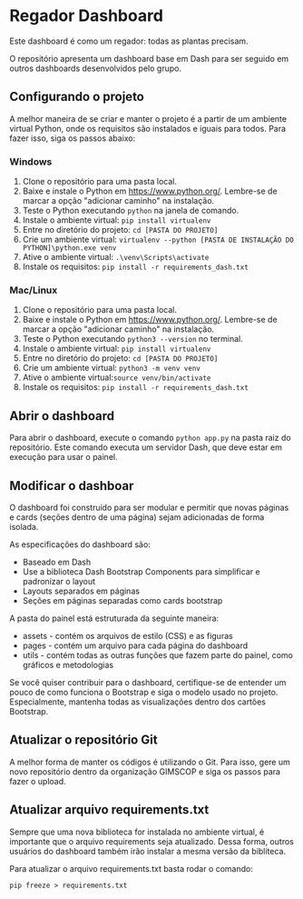 Regador Dashboard
=================
Este dashboard é como um regador: todas as plantas precisam.

O repositório apresenta um dashboard base em Dash para ser seguido em outros dashboards desenvolvidos pelo grupo.

## Configurando o projeto
A melhor maneira de se criar e manter o projeto é a partir de um ambiente virtual Python, onde os requisitos são instalados e iguais para todos. Para fazer isso, siga os passos abaixo:
 
### Windows
1. Clone o repositório para uma pasta local.
2. Baixe e instale o Python em https://www.python.org/. Lembre-se de marcar a opção "adicionar caminho" na instalação.
3. Teste o Python executando `python` na janela de comando.
4. Instale o ambiente virtual: `pip install virtualenv`
5. Entre no diretório do projeto: `cd [PASTA DO PROJETO]`
6. Crie um ambiente virtual: `virtualenv --python [PASTA DE INSTALAÇÃO DO PYTHON]\python.exe venv`
7. Ative o ambiente virtual: `.\venv\Scripts\activate`
8. Instale os requisitos: `pip install -r requirements_dash.txt`

### Mac/Linux
1. Clone o repositório para uma pasta local.
2. Baixe e instale o Python em https://www.python.org/. Lembre-se de marcar a opção "adicionar caminho" na instalação.
3. Teste o Python executando `python3 --version` no terminal.
4. Instale o ambiente virtual: `pip install virtualenv`
5. Entre no diretório do projeto: `cd [PASTA DO PROJETO]`
6. Crie um ambiente virtual: `python3 -m venv venv`
7. Ative o ambiente virtual:`source venv/bin/activate`
8. Instale os requisitos: `pip install -r requirements_dash.txt`

## Abrir o dashboard
Para abrir o dashboard, execute o comando `python app.py` na pasta raiz do repositório. Este comando executa um servidor Dash, que deve estar em execução para usar o painel. 


## Modificar o dashboar
O dashboard foi construído para ser modular e permitir que novas páginas e cards (seções dentro de uma página) sejam adicionadas de forma isolada.

As especificações do dashboard são:

- Baseado em Dash
- Use a biblioteca Dash Bootstrap Components para simplificar e padronizar o layout
- Layouts separados em páginas
- Seções em páginas separadas como cards bootstrap

A pasta do painel está estruturada da seguinte maneira:

- assets - contém os arquivos de estilo (CSS) e as figuras
- pages - contém um arquivo para cada página do dashboard
- utils - contém todas as outras funções que fazem parte do painel, como gráficos e metodologias

Se você quiser contribuir para o dashboard, certifique-se de entender um pouco de como funciona o Bootstrap e siga o modelo usado no projeto. Especialmente, mantenha todas as visualizações dentro dos cartões Bootstrap.


## Atualizar o repositório Git
A melhor forma de manter os códigos é utilizando o Git. Para isso, gere um novo repositório dentro da organização GIMSCOP e siga os passos para fazer o upload.

## Atualizar arquivo requirements.txt
Sempre que uma nova biblioteca for instalada no ambiente virtual, é importante que o arquivo requirements seja atualizado. Dessa forma, outros usuários do dashboard também irão instalar a mesma versão da bibliteca.

Para atualizar o arquivo requirements.txt basta rodar o comando:

`pip freeze > requirements.txt`